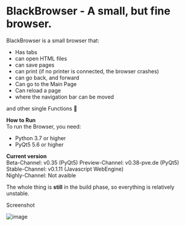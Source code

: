 # BlackBrowser - A small, but fine browser.

BlackBrowser is a small browser that:
- Has tabs
- can open HTML files
- can save pages
- can print (if no printer is connected, the browser crashes) 
- can go back, and forward
- Can go to the Main Page
- Can reload a page
- where the navigation bar can be moved

and other single Functions 🙂 

**How to Run**  
To run the Browser, you need:
- Python 3.7 or higher
- PyQt5 5.6 or higher


**Current version**  
Beta-Channel: v0.35 (PyQt5)
Preview-Channel: v0.38-pve.de (PyQt5)
Stable-Channel: v0.1.11 (Javascript WebEngine)  
Nighly-Channel: Not avaible


The whole thing is **still** in the build phase, so everything is relatively unstable.

Screenshot

![image](https://user-images.githubusercontent.com/81520713/119238186-52b82400-bb41-11eb-9a13-80baec99fa8d.png)

